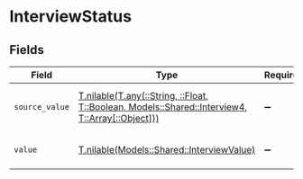 # InterviewStatus


## Fields

| Field                                                                                                                                          | Type                                                                                                                                           | Required                                                                                                                                       | Description                                                                                                                                    | Example                                                                                                                                        |
| ---------------------------------------------------------------------------------------------------------------------------------------------- | ---------------------------------------------------------------------------------------------------------------------------------------------- | ---------------------------------------------------------------------------------------------------------------------------------------------- | ---------------------------------------------------------------------------------------------------------------------------------------------- | ---------------------------------------------------------------------------------------------------------------------------------------------- |
| `source_value`                                                                                                                                 | [T.nilable(T.any(::String, ::Float, T::Boolean, Models::Shared::Interview4, T::Array[::Object]))](../../models/shared/interviewsourcevalue.md) | :heavy_minus_sign:                                                                                                                             | The source value of the interview status.                                                                                                      | Unscheduled                                                                                                                                    |
| `value`                                                                                                                                        | [T.nilable(Models::Shared::InterviewValue)](../../models/shared/interviewvalue.md)                                                             | :heavy_minus_sign:                                                                                                                             | The status of the interview.                                                                                                                   | unscheduled                                                                                                                                    |